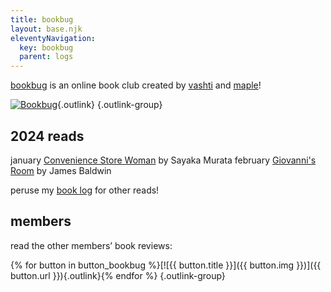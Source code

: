 ```yaml
---
title: bookbug
layout: base.njk
eleventyNavigation:
  key: bookbug
  parent: logs
---
```


[bookbug](https://bookbug.neocities.org/) is an online book club created by [vashti](https://vashti.neocities.org/) and [maple](https://maplebear.neocities.org/)!

[![Bookbug](https://i.imgur.com/YdMxqsC.gif)](https://bookbug.neocities.org/){.outlink} {.outlink-group}

## 2024 reads

<div class="grid normal-case">
<span class="label">january</span> <span><a href="/logs/books/convenience-store-woman">Convenience Store Woman</a> by Sayaka Murata</span>
<span class="label">february</span> <span><a href="/logs/books/giovanni-s-room">Giovanni's Room</a> by James Baldwin</span>
</div>

<p></p>

peruse my [book log](/logs/books) for other reads!

## members

read the other members’ book reviews:

{% for button in button_bookbug %}[![{{ button.title }}]({{ button.img }})]({{ button.url }}){.outlink}{% endfor %} {.outlink-group}